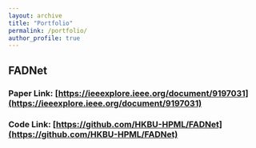 ```yaml
---
layout: archive
title: "Portfolio"
permalink: /portfolio/
author_profile: true
---
```


<!--
{% include base_path %}


{% for post in site.portfolio %}
  {% include archive-single.html %}
{% endfor %}
-->

## FADNet
### Paper Link: [https://ieeexplore.ieee.org/document/9197031](https://ieeexplore.ieee.org/document/9197031)
### Code Link: [https://github.com/HKBU-HPML/FADNet](https://github.com/HKBU-HPML/FADNet)

